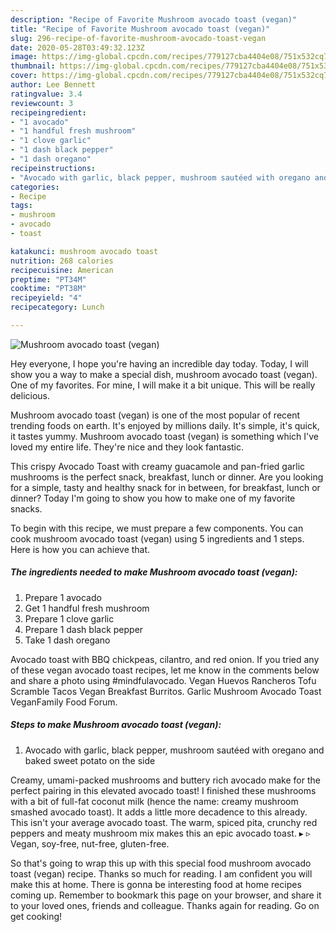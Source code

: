 ```yaml
---
description: "Recipe of Favorite Mushroom avocado toast (vegan)"
title: "Recipe of Favorite Mushroom avocado toast (vegan)"
slug: 296-recipe-of-favorite-mushroom-avocado-toast-vegan
date: 2020-05-28T03:49:32.123Z
image: https://img-global.cpcdn.com/recipes/779127cba4404e08/751x532cq70/mushroom-avocado-toast-vegan-recipe-main-photo.jpg
thumbnail: https://img-global.cpcdn.com/recipes/779127cba4404e08/751x532cq70/mushroom-avocado-toast-vegan-recipe-main-photo.jpg
cover: https://img-global.cpcdn.com/recipes/779127cba4404e08/751x532cq70/mushroom-avocado-toast-vegan-recipe-main-photo.jpg
author: Lee Bennett
ratingvalue: 3.4
reviewcount: 3
recipeingredient:
- "1 avocado"
- "1 handful fresh mushroom"
- "1 clove garlic"
- "1 dash black pepper"
- "1 dash oregano"
recipeinstructions:
- "Avocado with garlic, black pepper, mushroom sautéed with oregano and baked sweet potato on the side"
categories:
- Recipe
tags:
- mushroom
- avocado
- toast

katakunci: mushroom avocado toast 
nutrition: 268 calories
recipecuisine: American
preptime: "PT34M"
cooktime: "PT38M"
recipeyield: "4"
recipecategory: Lunch

---
```



![Mushroom avocado toast (vegan)](https://img-global.cpcdn.com/recipes/779127cba4404e08/751x532cq70/mushroom-avocado-toast-vegan-recipe-main-photo.jpg)

Hey everyone, I hope you're having an incredible day today. Today, I will show you a way to make a special dish, mushroom avocado toast (vegan). One of my favorites. For mine, I will make it a bit unique. This will be really delicious.

Mushroom avocado toast (vegan) is one of the most popular of recent trending foods on earth. It's enjoyed by millions daily. It's simple, it's quick, it tastes yummy. Mushroom avocado toast (vegan) is something which I've loved my entire life. They're nice and they look fantastic.

This crispy Avocado Toast with creamy guacamole and pan-fried garlic mushrooms is the perfect snack, breakfast, lunch or dinner. Are you looking for a simple, tasty and healthy snack for in between, for breakfast, lunch or dinner? Today I&#39;m going to show you how to make one of my favorite snacks.


To begin with this recipe, we must prepare a few components. You can cook mushroom avocado toast (vegan) using 5 ingredients and 1 steps. Here is how you can achieve that.

<!--inarticleads1-->

##### The ingredients needed to make Mushroom avocado toast (vegan):

1. Prepare 1 avocado
1. Get 1 handful fresh mushroom
1. Prepare 1 clove garlic
1. Prepare 1 dash black pepper
1. Take 1 dash oregano


Avocado toast with BBQ chickpeas, cilantro, and red onion. If you tried any of these vegan avocado toast recipes, let me know in the comments below and share a photo using #mindfulavocado. Vegan Huevos Rancheros Tofu Scramble Tacos Vegan Breakfast Burritos. Garlic Mushroom Avocado Toast VeganFamily Food Forum. 

<!--inarticleads2-->

##### Steps to make Mushroom avocado toast (vegan):

1. Avocado with garlic, black pepper, mushroom sautéed with oregano and baked sweet potato on the side


Creamy, umami-packed mushrooms and buttery rich avocado make for the perfect pairing in this elevated avocado toast! I finished these mushrooms with a bit of full-fat coconut milk (hence the name: creamy mushroom smashed avocado toast). It adds a little more decadence to this already. This isn&#39;t your average avocado toast. The warm, spiced pita, crunchy red peppers and meaty mushroom mix makes this an epic avocado toast. ▸ ▹ Vegan, soy-free, nut-free, gluten-free. 

So that's going to wrap this up with this special food mushroom avocado toast (vegan) recipe. Thanks so much for reading. I am confident you will make this at home. There is gonna be interesting food at home recipes coming up. Remember to bookmark this page on your browser, and share it to your loved ones, friends and colleague. Thanks again for reading. Go on get cooking!
